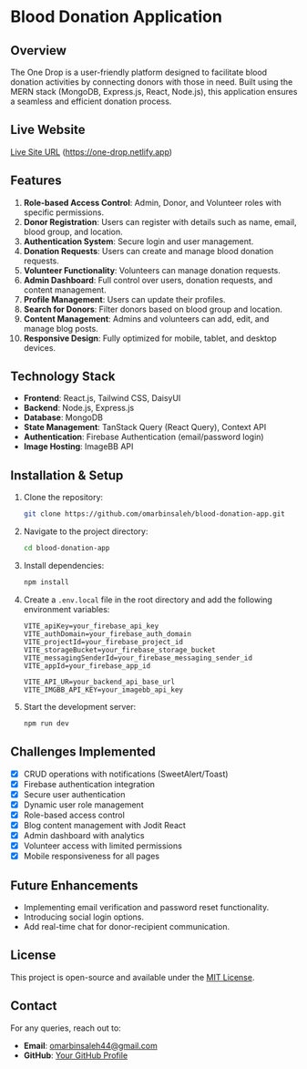 # Blood Donation Application

## Overview
The One Drop is a user-friendly platform designed to facilitate blood donation activities by connecting donors with those in need. Built using the MERN stack (MongoDB, Express.js, React, Node.js), this application ensures a seamless and efficient donation process.

## Live Website
[Live Site URL](#) (https://one-drop.netlify.app)

## Features
1. **Role-based Access Control**: Admin, Donor, and Volunteer roles with specific permissions.
2. **Donor Registration**: Users can register with details such as name, email, blood group, and location.
3. **Authentication System**: Secure login and user management.
4. **Donation Requests**: Users can create and manage blood donation requests.
5. **Volunteer Functionality**: Volunteers can manage donation requests.
6. **Admin Dashboard**: Full control over users, donation requests, and content management.
7. **Profile Management**: Users can update their profiles.
8. **Search for Donors**: Filter donors based on blood group and location.
9. **Content Management**: Admins and volunteers can add, edit, and manage blog posts.
10. **Responsive Design**: Fully optimized for mobile, tablet, and desktop devices.

## Technology Stack
- **Frontend**: React.js, Tailwind CSS, DaisyUI
- **Backend**: Node.js, Express.js
- **Database**: MongoDB
- **State Management**: TanStack Query (React Query), Context API
- **Authentication**: Firebase Authentication (email/password login)
- **Image Hosting**: ImageBB API

## Installation & Setup
1. Clone the repository:
   ```bash
   git clone https://github.com/omarbinsaleh/blood-donation-app.git
   ```
2. Navigate to the project directory:
   ```bash
   cd blood-donation-app
   ```
3. Install dependencies:
   ```bash
   npm install
   ```
4. Create a `.env.local` file in the root directory and add the following environment variables:
   ```plaintext
   VITE_apiKey=your_firebase_api_key
   VITE_authDomain=your_firebase_auth_domain
   VITE_projectId=your_firebase_project_id
   VITE_storageBucket=your_firebase_storage_bucket
   VITE_messagingSenderId=your_firebase_messaging_sender_id
   VITE_appId=your_firebase_app_id

   VITE_API_UR=your_backend_api_base_url
   VITE_IMGBB_API_KEY=your_imagebb_api_key
   ```
5. Start the development server:
   ```bash
   npm run dev
   ```

## Challenges Implemented
- [x] CRUD operations with notifications (SweetAlert/Toast)
- [x] Firebase authentication integration
- [x] Secure user authentication
- [x] Dynamic user role management
- [x] Role-based access control
- [x] Blog content management with Jodit React
- [x] Admin dashboard with analytics
- [x] Volunteer access with limited permissions
- [x] Mobile responsiveness for all pages

## Future Enhancements
- Implementing email verification and password reset functionality.
- Introducing social login options.
- Add real-time chat for donor-recipient communication.

## License
This project is open-source and available under the [MIT License](LICENSE).

## Contact
For any queries, reach out to:
- **Email**: omarbinsaleh44@gmail.com
- **GitHub**: [Your GitHub Profile](https://github.com/omarbinsaleh)

